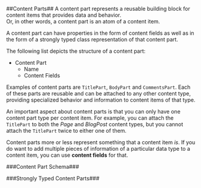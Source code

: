 ##Content Parts##
A content part represents a reusable building block for content items that provides data and behavior.  
Or, in other words, a content part is an atom of a content item.

A content part can have properties in the form of content fields as well as in the form of a strongly typed class representation of that content part.

The following list depicts the structure of a content part:

- Content Part
	- Name
	- Content Fields

Examples of content parts are `TitlePart`, `BodyPart` and `CommentsPart`. Each of these parts are reusable and can be attached to any other content type, providing specialized behavior and information to content items of that type.

An important aspect about content parts is that you can only have one content part type per content item. For example, you can attach the `TitlePart` to both the *Page* and *BlogPost* content types, but you cannot attach the `TitlePart` twice to either one of them.

Content parts more or less represent something that a content item *is*.
If you do want to add multiple pieces of information of a particular data type to a content item, you can use **content fields** for that.

###Content Part Schema###


###Strongly Typed Content Parts###
